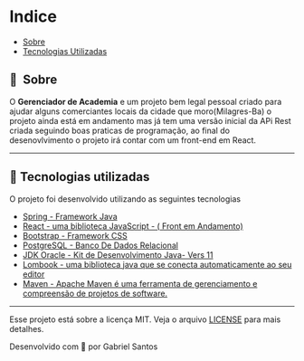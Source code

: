 

# Indice

* [Sobre](#-sobre)
* [Tecnologias Utilizadas](#-tecnologias-utilizadas)
<!--* [Como baixar o projeto](#-Como-baixar-e-usar-o-projeto)-->

## 🔖&nbsp; Sobre

O **Gerenciador de Academia** e um projeto bem legal pessoal criado para ajudar alguns comerciantes locais da cidade que moro(Milagres-Ba) o projeto ainda está em andamento mas já tem uma versão inicial da APi Rest criada seguindo boas praticas de programação, ao final do desenovlvimento o projeto irá contar com um front-end em React.

---

## 🚀 Tecnologias utilizadas

O projeto foi desenvolvido utilizando as seguintes tecnologias

* [Spring - Framework Java](https://docs.spring.io/spring-framework/docs/current/reference/html/)
* [React - uma biblioteca JavaScript - ( Front em Andamento)](https://reactjs.org/docs/getting-started.html)
* [Bootstrap - Framework CSS](https://getbootstrap.com/)
* [PostgreSQL - Banco De Dados Relacional](https://www.postgresql.org/)
* [JDK Oracle - Kit de Desenvolvimento Java- Vers 11](https://www.oracle.com/br/java/technologies/javase-downloads.html)
* [Lombook - uma biblioteca java que se conecta automaticamente ao seu editor](https://projectlombok.org/)
* [Maven - Apache Maven é uma ferramenta de gerenciamento e compreensão de projetos de software.](https://maven.apache.org/)

---

<!--* 🗂 Como baixar e usar o projeto*-->

<!--### 📋 Pré-requisitos-->


<!--### 🔧 Licença-->

Esse projeto está sobre a licença MIT. Veja o arquivo [LICENSE](LICENSE.md) para mais detalhes.

Desenvolvido com 💜 por Gabriel Santos
